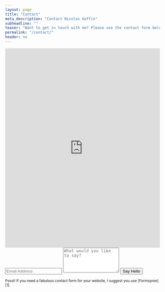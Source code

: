 ```yaml
---
layout: page
title: "Contact"
meta_description: "Contact Nicolas Goffin"
subheadline: ""
teaser: "Want to get in touch with me? Please use the contact form below."
permalink: "/contact/"
header: no
---
```


<div class="panel">
<iframe width="100%" height="650" frameborder="0" scrolling="no" src="https://phlowmedia.wufoo.com/embed/z7x3k1/"></iframe>
  <form action="https://formspree.io/f/mzbypzlv" method="POST" class="form-stacked form-light">
    <input type="text" name="email" class="input mobile-block" placeholder="Email Address">
    <textarea type="text" name="content" class="input mobile-block" rows="5" placeholder="What would you like to say?"></textarea>
    <input type="submit" class="button button-blue button-big mobile-block" value="Say Hello">
  </form>
</div>

<sub>
    Pssst! If you need a fabulous contact form for your website, I suggest you use [Formspree][1].
</sub>


 [1]: https://formspree.io/
